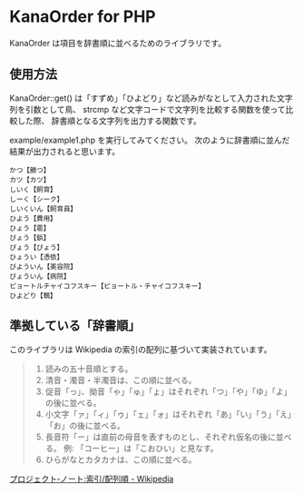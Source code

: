 KanaOrder for PHP
================================================================

KanaOrder は項目を辞書順に並べるためのライブラリです。


使用方法
----------------------------------------------------------------

KanaOrder::get() は「すずめ」「ひよどり」など読みがなとして入力された文字列を引数として鳥、
strcmp など文字コードで文字列を比較する関数を使って比較した際、
辞書順となる文字列を出力する関数です。

example/example1.php を実行してみてください。
次のように辞書順に並んだ結果が出力されると思います。

```
かつ【勝つ】
カツ【カツ】
しいく【飼育】
しーく【シーク】
しいくいん【飼育員】
ひよう【費用】
ひょう【雹】
びょう【鋲】
ぴょう【ぴょう】
ひょうい【憑依】
びよういん【美容院】
びょういん【病院】
ピョートルチャイコフスキー【ピョートル・チャイコフスキー】
ひよどり【鵯】
```


準拠している「辞書順」
----------------------------------------------------------------

このライブラリは Wikipedia の索引の配列に基づいて実装されています。

> 1. 読みの五十音順とする。
> 2. 清音・濁音・半濁音は、この順に並べる。
> 3. 促音「っ」、拗音「ゃ」「ゅ」「ょ」はそれぞれ「つ」「や」「ゆ」「よ」の後に並べる。
> 4. 小文字「ァ」「ィ」「ゥ」「ェ」「ォ」はそれぞれ「あ」「い」「う」「え」「お」の後に並べる。
> 5. 長音符「ー」は直前の母音を表すものとし、それぞれ仮名の後に並べる。
>     例: 「コーヒー」は「こおひい」と見なす。
> 6. ひらがなとカタカナは、この順に並べる。

[プロジェクト‐ノート:索引/配列順 - Wikipedia](http://ja.wikipedia.org/wiki/%E3%83%97%E3%83%AD%E3%82%B8%E3%82%A7%E3%82%AF%E3%83%88%E2%80%90%E3%83%8E%E3%83%BC%E3%83%88:%E7%B4%A2%E5%BC%95/%E9%85%8D%E5%88%97%E9%A0%86)
